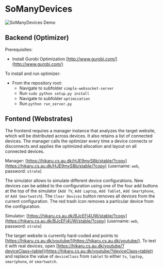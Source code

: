 # SoManyDevices

![SoManyDevices Demo](material/demo.gif)

## Backend (Optimizer)

Prerequisites:

 * Install Gurobi Optimization [http://www.gurobi.com/](http://www.gurobi.com/)

To install and run optimizer:

 * From the repository root:
    * Navigate to subfolder `simple-websocket-server`
    * Run `sudo python setup.py install`
    * Navigate to subfolder `optimization`
    * Run `python run_server.py`
    
## Fontend (Webstrates)

The frontend requires a manager instance that analyzes the target website, which will be distributed across devices. It also retains a list of connected devices. The manager calls the optimizer every time a device connects or disconnects and applies the optimized allocation and layout on all connected devices.

Manager: [https://hikaru.cs.au.dk/HJE9myS8b/stable/?copy](https://hikaru.cs.au.dk/HJE9myS8b/stable/?copy) (username: `web`, password: `strate`)

The simulator allows to simulate different device configurations. New devices can be added to the configuration using one of the four add buttons at the top of the simulator (`Add TV`, `Add Laptop`, `Add Tablet`, `Add Smartphone`, or `Add Smartwatch`). The `Clear Devices` button removes all devices from the current configuration. The red trash icon removes a particular device from the configuration.

Simulator: [https://hikaru.cs.au.dk/BJcEFi4UW/stable/?copy](https://hikaru.cs.au.dk/BJcEFi4UW/stable/?copy) (username: `web`, password: `strate`)

The target website is currently hard-coded and points to [https://hikaru.cs.au.dk/youtube/](https://hikaru.cs.au.dk/youtube/). To test it with real devices, open [https://hikaru.cs.au.dk/youtube/?deviceClass=tablet](https://hikaru.cs.au.dk/youtube/?deviceClass=tablet) and replace the value of `deviceClass` from `tablet` to either `tv`, `laptop`, `smartphone`, or `smartwatch`.
